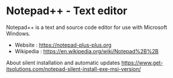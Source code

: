 # Notepad++ - Text editor

Notepad++ is a text and source code editor for use with Microsoft Windows.

* Website : https://notepad-plus-plus.org
* Wikipedia : https://en.wikipedia.org/wiki/Notepad%2B%2B

About silent installation and automatic updates
https://www.get-itsolutions.com/notepad-silent-install-exe-msi-version/
